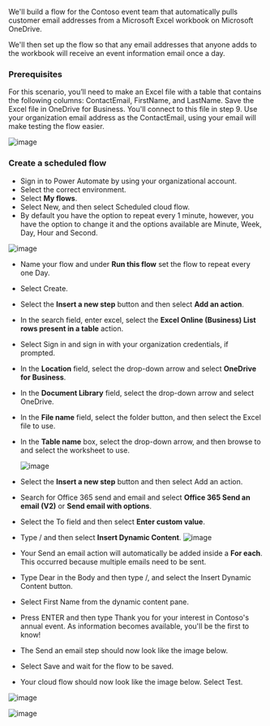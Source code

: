 We'll build a flow for the Contoso event team that automatically pulls customer email addresses from a Microsoft Excel workbook on Microsoft OneDrive. 

We'll then set up the flow so that any email addresses that anyone adds to the workbook will receive an event information email once a day.

   ### Prerequisites
For this scenario, you’ll need to make an Excel file with a table that contains the following columns: ContactEmail, FirstName, and LastName. Save the Excel file in OneDrive for Business. You'll connect to this file in step 9. Use your organization email address as the ContactEmail, using your email will make testing the flow easier.

![image](https://github.com/liubovkyry/Power_automate/assets/118057504/1b8598a4-bac9-4118-991e-26659b9ee11a)

   ### Create a scheduled flow
 - Sign in to Power Automate by using your organizational account.
 - Select the correct environment.
 - Select <b>My flows</b>.
 - Select New, and then select Scheduled cloud flow.
 - By default you have the option to repeat every 1 minute, however, you have the option to change it and the options available are Minute, Week, Day, Hour and Second.

![image](https://github.com/liubovkyry/Power_automate/assets/118057504/fbd45960-a85c-4d1d-b57b-9eca4451b021)

 - Name your flow and under <b>Run this flow</b> set the flow to repeat every one Day.
 - Select Create.
 - Select the <b>Insert a new step</b> button and then select <b>Add an action</b>.
 - In the search field, enter excel, select the <b>Excel Online (Business) List rows present in a table</b> action.
 - Select Sign in and sign in with your organization credentials, if prompted.
 - In the <b>Location</b> field, select the drop-down arrow and select <b>OneDrive for Business</b>.
 - In the <b>Document Library</b> field, select the drop-down arrow and select OneDrive.
 - In the <b>File name</b> field, select the folder button, and then select the Excel file to use.
 - In the <b>Table name</b> box, select the drop-down arrow, and then browse to and select the worksheet to use.

   ![image](https://github.com/liubovkyry/Power_automate/assets/118057504/274091d5-e6e0-46dd-8aef-33d6aff1ed87)

 - Select the <b>Insert a new step</b> button and then select Add an action.
 - Search for Office 365 send and email and select <b>Office 365 Send an email (V2)</b>  or <b>Send email with options</b>.
 - Select the To field and then select <b>Enter custom value</b>.
 - Type / and then select <b>Insert Dynamic Content</b>.
![image](https://github.com/liubovkyry/Power_automate/assets/118057504/a49e3e63-14df-4a04-ba3d-69cec19ec820)
 - Your Send an email action will automatically be added inside a <b>For each</b>. This occurred because multiple emails need to be sent.
 - Type Dear in the Body and then type /, and select the Insert Dynamic Content button.
 - Select First Name from the dynamic content pane.
 - Press ENTER and then type Thank you for your interest in Contoso's annual event. As information becomes available, you'll be the first to know!
 - The Send an email step should now look like the image below.
 - Select Save and wait for the flow to be saved.

 - Your cloud flow should now look like the image below. Select Test.



![image](https://github.com/liubovkyry/Power_automate/assets/118057504/896c5c38-7772-4eb7-a2ab-a4da0538d7b4)


![image](https://github.com/liubovkyry/Power_automate/assets/118057504/d2ef47bb-0215-45be-9ccc-406a6dc7886e)
